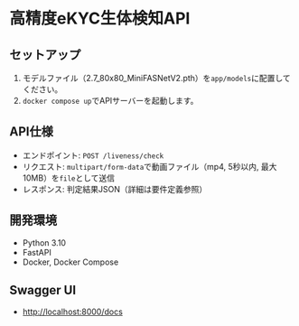 # 高精度eKYC生体検知API

## セットアップ

1. モデルファイル（2.7_80x80_MiniFASNetV2.pth）を`app/models`に配置してください。
2. `docker compose up`でAPIサーバーを起動します。

## API仕様

- エンドポイント: `POST /liveness/check`
- リクエスト: `multipart/form-data`で動画ファイル（mp4, 5秒以内, 最大10MB）を`file`として送信
- レスポンス: 判定結果JSON（詳細は要件定義参照）

## 開発環境
- Python 3.10
- FastAPI
- Docker, Docker Compose

## Swagger UI
- [http://localhost:8000/docs](http://localhost:8000/docs)
